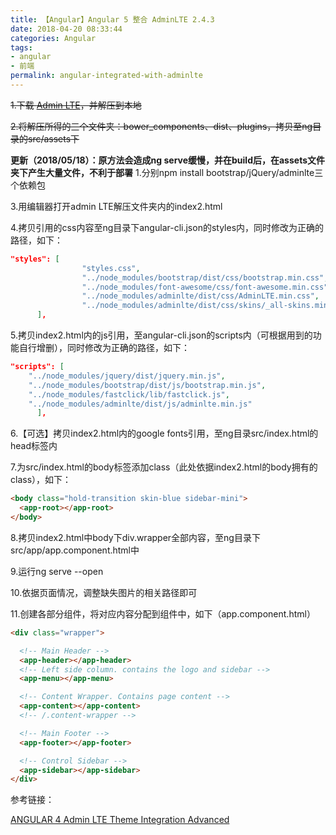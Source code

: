 ```yaml
---
title: 【Angular】Angular 5 整合 AdminLTE 2.4.3
date: 2018-04-20 08:33:44
categories: Angular
tags:
- angular
- 前端
permalink: angular-integrated-with-adminlte
---
```

~~1.下载 [Admin LTE](https://github.com/almasaeed2010/AdminLTE/releases)，并解压到本地~~

~~2.将解压所得的三个文件夹：bower_components、dist、plugins，拷贝至ng目录的src/assets下~~

**更新（2018/05/18）：原方法会造成ng serve缓慢，并在build后，在assets文件夹下产生大量文件，不利于部署**
1.分别npm install bootstrap/jQuery/adminlte三个依赖包
<!--more-->
3.用编辑器打开admin LTE解压文件夹内的index2.html

4.拷贝引用的css内容至ng目录下angular-cli.json的styles内，同时修改为正确的路径，如下：
```json
"styles": [
                "styles.css",
                "../node_modules/bootstrap/dist/css/bootstrap.min.css",
                "../node_modules/font-awesome/css/font-awesome.min.css",
                "../node_modules/adminlte/dist/css/AdminLTE.min.css",
                "../node_modules/adminlte/dist/css/skins/_all-skins.min.css"
      ],
```
5.拷贝index2.html内的js引用，至angular-cli.json的scripts内（可根据用到的功能自行增删），同时修改为正确的路径，如下：
```json
"scripts": [
    "../node_modules/jquery/dist/jquery.min.js",
    "../node_modules/bootstrap/dist/js/bootstrap.min.js",
    "../node_modules/fastclick/lib/fastclick.js",
    "../node_modules/adminlte/dist/js/adminlte.min.js"
      ],
```

6.【可选】拷贝index2.html内的google fonts引用，至ng目录src/index.html的head标签内

7.为src/index.html的body标签添加class（此处依据index2.html的body拥有的class），如下：
```html
<body class="hold-transition skin-blue sidebar-mini">
  <app-root></app-root>
</body>
```

8.拷贝index2.html中body下div.wrapper全部内容，至ng目录下src/app/app.component.html中

9.运行ng serve --open

10.依据页面情况，调整缺失图片的相关路径即可

11.创建各部分组件，将对应内容分配到组件中，如下（app.component.html）
```html
<div class="wrapper">

  <!-- Main Header -->
  <app-header></app-header>
  <!-- Left side column. contains the logo and sidebar -->
  <app-menu></app-menu>

  <!-- Content Wrapper. Contains page content -->
  <app-content></app-content>
  <!-- /.content-wrapper -->

  <!-- Main Footer -->
  <app-footer></app-footer>

  <!-- Control Sidebar -->
  <app-sidebar></app-sidebar>
</div>

```

参考链接：

[ANGULAR 4 Admin LTE Theme Integration Advanced](https://www.youtube.com/watch?v=4YRVuRN5k04)
